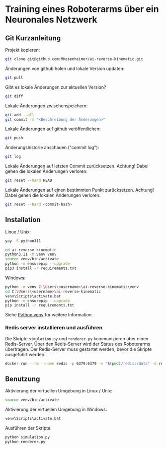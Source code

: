 # Training eines Roboterarms über ein Neuronales Netzwerk

## Git Kurzanleitung

Projekt kopieren:

```bash
git clone git@github.com:MKesenheimer/ai-reverse-kinematic.git
```

Änderungen von github holen und lokale Version updaten:

```bash
git pull
```

Gibt es lokale Änderungen zur aktuellen Version?

```bash
git diff
```

Lokale Änderungen zwischenspeichern:

```bash
git add --all
git commit -m "<Beschreibung der Änderungen>"
```

Lokale Änderungen auf github veröffentlichen:

```bash
git push
```

Änderungshistorie anschauen ("commit log"):

```bash
git log
```

Lokale Änderungen auf letzten Commit zurücksetzen. Achtung! Dabei gehen die lokalen Änderungen verloren:

```bash
git reset --hard HEAD
```

Lokale Änderungen auf einen bestimmten Punkt zurücksetzen. Achtung! Dabei gehen die lokalen Änderungen verloren:

```bash
git reset --hard <commit-hash>
```

## Installation

Linux / Unix:

```bash
yay -S python311
```

```bash
cd ai-reverse-kinematic
python3.11 -m venv venv
source venv/bin/activate
python -m ensurepip --upgrade
pip3 install -r requirements.txt
```

Windows:
```bash
python -m venv C:\Users\<username>\ai-reverse-kinematic\venv
cd C:\Users\<username>\ai-reverse-kinematic
venv\Scripts\activate.bat
python -m ensurepip --upgrade
pip install -r requirements.txt
```

Siehe [Python venv](https://docs.python.org/3/library/venv.html) für weitere Information.

### Redis server installieren und ausführen

Die Skripte `simulation.py` und `renderer.py` kommunizieren über einen Redis-Server. Über den Redis-Server wird der Status des Roboterarms übertragen. Der Redis-Server muss gestartet werden, bevor die Skripte ausgeführt werden.

```bash
docker run --rm --name redis -p 6379:6379 -v "$(pwd)/redis:/data" -d redis redis-server --save 60 1 --loglevel warning
```

## Benutzung

Aktivierung der virtuellen Umgebung in Linux / Unix:

```bash
source venv/bin/activate
```

Aktivierung der virtuellen Umgebung in Windows:

```bash
venv\Scripts\activate.bat
```

Ausführen der Skripte:

```bash
python simulation.py
python renderer.py
```
